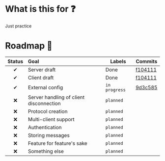 # What is this for ❓ 
Just practice
# Roadmap 🚀

| Status | Goal | Labels | Commits |
| :---: | :--- | --- | --- |
| ✔ | Server draft | Done | [f104111](https://github.com/metwisom/go_TCP_test/commit/f104111c3771dc4c1532bbd64661a7dd1e333d2b) |
| ✔ | Client draft | Done | [f104111](https://github.com/metwisom/go_TCP_test/commit/f104111c3771dc4c1532bbd64661a7dd1e333d2b) |
| ✔ | External config | `in progress` | [9d3c585](https://github.com/metwisom/go_TCP_test/commit/9d3c585ad78a3b7f2b999ea2065e02628a586f7c) |
| ❌ | Server handling of client disconnection | `planned` |  |
| ❌ | Protocol creation | `planned` |  |
| ❌ | Multi-client support | `planned` |  |
| ❌ | Authentication | `planned` |  |
| ❌ | Storing messages | `planned` |  |
| ❌ | Feature for feature's sake | `planned` |  |
| ❌ | Something else | `planned` |  |